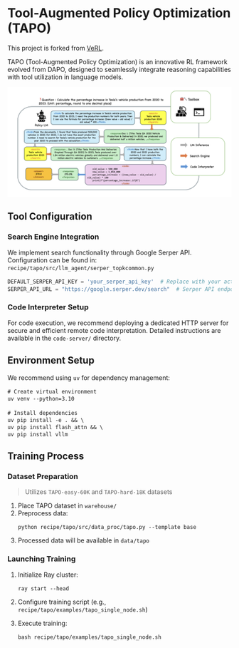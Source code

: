 # Tool-Augmented Policy Optimization (TAPO)

This project is forked from [VeRL](https://github.com/volcengine/verl).

TAPO (Tool-Augmented Policy Optimization) is an innovative RL framework evolved from DAPO, designed to seamlessly integrate reasoning capabilities with tool utilization in language models.

![TAPO Inference Pipeline](assets/tapo_inference.png)

## Tool Configuration

### Search Engine Integration

We implement search functionality through Google Serper API. Configuration can be found in:
`recipe/tapo/src/llm_agent/serper_topkcommon.py`

```python
DEFAULT_SERPER_API_KEY = 'your_serper_api_key'  # Replace with your actual API key
SERPER_API_URL = "https://google.serper.dev/search"  # Serper API endpoint
```

### Code Interpreter Setup

For code execution, we recommend deploying a dedicated HTTP server for secure and efficient remote code interpretation. Detailed instructions are available in the `code-server/` directory.

## Environment Setup

We recommend using `uv` for dependency management:

```shell
# Create virtual environment
uv venv --python=3.10

# Install dependencies
uv pip install -e . && \
uv pip install flash_attn && \
uv pip install vllm
```

## Training Process

### Dataset Preparation

> Utilizes `TAPO-easy-60K` and `TAPO-hard-18K` datasets

1. Place TAPO dataset in `warehouse/`
2. Preprocess data:
   ```shell
   python recipe/tapo/src/data_proc/tapo.py --template base
   ```
3. Processed data will be available in `data/tapo`

### Launching Training

1. Initialize Ray cluster:
   ```shell
   ray start --head
   ```

2. Configure training script (e.g., `recipe/tapo/examples/tapo_single_node.sh`)

3. Execute training:
   ```shell
   bash recipe/tapo/examples/tapo_single_node.sh
   ```